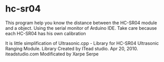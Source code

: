 hc-sr04
=======

This program help you know the distance between the HC-SR04 module and a object.
Using the serial monitor of Arduino IDE.
Take care because each HC-SR04 has his own calibration

It is little simplification of Ultrasonic.cpp - Library for HC-SR04 Ultrasonic Ranging Module.
Library Created by ITead studio. Apr 20, 2010. iteadstudio.com
Modificated by Xarpe Serpe 


